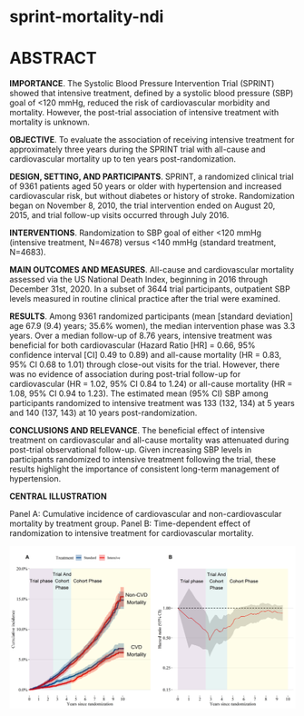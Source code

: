 
<!-- README.md is generated from README.Rmd. Please edit that file -->

# sprint-mortality-ndi

<!-- badges: start -->
<!-- badges: end -->
# ABSTRACT

**IMPORTANCE**. The Systolic Blood Pressure Intervention Trial (SPRINT)
showed that intensive treatment, defined by a systolic blood pressure
(SBP) goal of \<120 mmHg, reduced the risk of cardiovascular morbidity
and mortality. However, the post-trial association of intensive
treatment with mortality is unknown.

**OBJECTIVE**. To evaluate the association of receiving intensive
treatment for approximately three years during the SPRINT trial with
all-cause and cardiovascular mortality up to ten years
post-randomization.

**DESIGN, SETTING, AND PARTICIPANTS**. SPRINT, a randomized clinical
trial of 9361 patients aged 50 years or older with hypertension and
increased cardiovascular risk, but without diabetes or history of
stroke. Randomization began on November 8, 2010, the trial intervention
ended on August 20, 2015, and trial follow-up visits occurred through
July 2016.

**INTERVENTIONS**. Randomization to SBP goal of either \<120 mmHg
(intensive treatment, N=4678) versus \<140 mmHg (standard treatment,
N=4683).

**MAIN OUTCOMES AND MEASURES**. All-cause and cardiovascular mortality
assessed via the US National Death Index, beginning in 2016 through
December 31st, 2020. In a subset of 3644 trial participants, outpatient
SBP levels measured in routine clinical practice after the trial were
examined.

**RESULTS**. Among 9361 randomized participants (mean \[standard
deviation\] age 67.9 (9.4) years; 35.6% women), the median intervention
phase was 3.3 years. Over a median follow-up of 8.76 years, intensive
treatment was beneficial for both cardiovascular (Hazard Ratio \[HR\] =
0.66, 95% confidence interval \[CI\] 0.49 to 0.89) and all-cause
mortality (HR = 0.83, 95% CI 0.68 to 1.01) through close-out visits for
the trial. However, there was no evidence of association during
post-trial follow-up for cardiovascular (HR = 1.02, 95% CI 0.84 to 1.24)
or all-cause mortality (HR = 1.08, 95% CI 0.94 to 1.23). The estimated
mean (95% CI) SBP among participants randomized to intensive treatment
was 133 (132, 134) at 5 years and 140 (137, 143) at 10 years
post-randomization.

**CONCLUSIONS AND RELEVANCE**. The beneficial effect of intensive
treatment on cardiovascular and all-cause mortality was attenuated
during post-trial observational follow-up. Given increasing SBP levels
in participants randomized to intensive treatment following the trial,
these results highlight the importance of consistent long-term
management of hypertension.

**CENTRAL ILLUSTRATION**

Panel A: Cumulative incidence of cardiovascular and non-cardiovascular
mortality by treatment group. Panel B: Time-dependent effect of
randomization to intensive treatment for cardiovascular mortality.

![](README_files/figure-gfm/unnamed-chunk-2-1.png)<!-- -->
